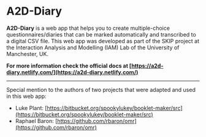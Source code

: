 # A2D-Diary

**A2D-Diary** is a web app that helps you to create multiple-choice questionnaires/diaries that can be marked automatically and transcribed to a digital CSV file. This web app was developed as part of the SKIP project at the Interaction Analysis and Modelling (IAM) Lab of the University of Manchester, UK.  

**For more information check the official docs at [https://a2d-diary.netlify.com/](https://a2d-diary.netlify.com/)**



---
Special mention to the authors of two projects that were adapted and used in this web app: 

- Luke Plant: [https://bitbucket.org/spookylukey/booklet-maker/src](https://bitbucket.org/spookylukey/booklet-maker/src)
- Raphael Baron: [https://github.com/rbaron/omr](https://github.com/rbaron/omr)